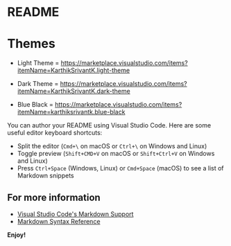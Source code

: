 # README

# Themes

* Light Theme = https://marketplace.visualstudio.com/items?itemName=KarthikSrivantK.light-theme

* Dark Theme = https://marketplace.visualstudio.com/items?itemName=KarthikSrivantK.dark-theme

* Blue Black = https://marketplace.visualstudio.com/items?itemName=karthiksrivantk.blue-black

You can author your README using Visual Studio Code.  Here are some useful editor keyboard shortcuts:

* Split the editor (`Cmd+\` on macOS or `Ctrl+\` on Windows and Linux)
* Toggle preview (`Shift+CMD+V` on macOS or `Shift+Ctrl+V` on Windows and Linux)
* Press `Ctrl+Space` (Windows, Linux) or `Cmd+Space` (macOS) to see a list of Markdown snippets

## For more information

* [Visual Studio Code's Markdown Support](http://code.visualstudio.com/docs/languages/markdown)
* [Markdown Syntax Reference](https://help.github.com/articles/markdown-basics/)

**Enjoy!**
